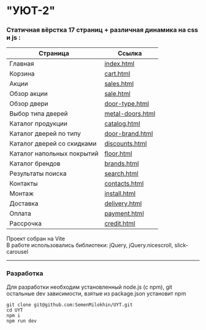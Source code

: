 # "УЮТ-2"

### Статичная **вёрстка** 17 страниц + различная динамика на css и js :

| Страница | Ссылка |
| --- | --- |
| Главная | [index.html](https://semenmilokhin.github.io/UYT/index.html) |
| Корзина | [cart.html](https://semenmilokhin.github.io/UYT/cart.html) |
| Акции | [sales.html](https://semenmilokhin.github.io/UYT/sales.html) |
| Обзор акции | [sale.html](https://semenmilokhin.github.io/UYT/sale.html) |
| Обзор двери | [door-type.html](https://semenmilokhin.github.io/UYT/door-type.html) |
| Выбор типа дверей | [metal-doors.html](https://semenmilokhin.github.io/UYT/metal-doors.html) |
| Каталог продукции | [catalog.html](https://semenmilokhin.github.io/UYT/catalog.html) |
| Каталог дверей по типу | [door-brand.html](https://semenmilokhin.github.io/UYT/door-brand.html) |
| Каталог дверей со скидками | [discounts.html](https://semenmilokhin.github.io/UYT/discounts.html) |
| Каталог напольных покрытий | [floor.html](https://semenmilokhin.github.io/UYT/floor.html) |
| Каталог брендов | [brands.html](https://semenmilokhin.github.io/UYT/brands.html) |
| Результаты поиска | [search.html](https://semenmilokhin.github.io/UYT/search.html) |
| Контакты | [contacts.html](https://semenmilokhin.github.io/UYT/contacts.html) |
| Монтаж | [install.html](https://semenmilokhin.github.io/UYT/install.html) |
| Доставка | [delivery.html](https://semenmilokhin.github.io/UYT/delivery.html) |
| Оплата | [payment.html](https://semenmilokhin.github.io/UYT/payment.html) |
| Рассрочка | [credit.html](https://semenmilokhin.github.io/UYT/credit.html) |

Проект собран на Vite  
В работе использовались библиотеки: jQuery, jQuery.nicescroll, slick-carousel  

---

### Разработка
Для разработки необходим установленный node.js (c npm), git  
остальные dev зависимости, взятые из package.json установит npm  

```
git clone git@github.com:SemenMilokhin/UYT.git
cd UYT
npm i
npm run dev
```